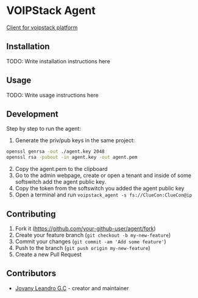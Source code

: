 # VOIPStack Agent

[Client for voipstack platform](https://www.voipstack.io)

## Installation

TODO: Write installation instructions here

## Usage

TODO: Write usage instructions here

## Development
Step by step to run the agent:

1. Generate the priv/pub keys in the same project:
```sh
openssl genrsa -out ./agent.key 2048
openssl rsa -pubout -in agent.key -out agent.pem
```

2. Copy the agent.pem to the clipboard
3. Go to the admin webpage, create or open a tenant and inside of some softswitch add the agent public key.
4. Copy the token from the softswitch you added the agent public key
5. Open a terminal and run `voipstack_agent -s fs://ClueCon:ClueCon@ip`

## Contributing

1. Fork it (<https://github.com/your-github-user/agent/fork>)
2. Create your feature branch (`git checkout -b my-new-feature`)
3. Commit your changes (`git commit -am 'Add some feature'`)
4. Push to the branch (`git push origin my-new-feature`)
5. Create a new Pull Request

## Contributors

- [Jovany Leandro G.C](https://github.com/voipstack/voipstack_agent) - creator and maintainer

